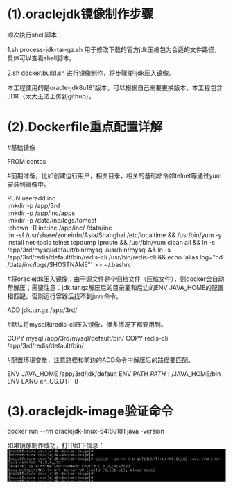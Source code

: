 
# (1).oraclejdk镜像制作步骤

顺次执行shell脚本：

1.sh process-jdk-tar-gz.sh
用于修改下载的官方jdk压缩包为合适的文件路径，具体可以查看shell脚本。

2.sh docker.build.sh
进行镜像制作，将步骤1的jdk压入镜像。

本工程使用的是oracle-jdk8u181版本，可以根据自己需要更换版本，本工程包含JDK（太大无法上传到github）。

# (2).Dockerfile重点配置详解

#基础镜像

FROM centos

#前期准备，比如创建运行用户，相关目录，相关的基础命令如telnet等通过yum安装到镜像中。

RUN useradd inc \
;mkdir -p /app/3rd\
;mkdir  -p /app/inc/apps  \
;mkdir -p /data/inc/logs/tomcat \
;chown -R inc:inc /app/inc/ /data/inc \
;ln -sf /usr/share/zoneinfo/Asia/Shanghai  /etc/localtime && /usr/bin/yum -y install net-tools  telnet tcpdump iproute  && /usr/bin/yum clean all && ln -s /app/3rd/mysql/default/bin/mysql /usr/bin/mysql && ln -s /app/3rd/redis/default/bin/redis-cli /usr/bin/redis-cli && echo 'alias log="cd /data/inc/logs/$HOSTNAME"' >> ~/.bashrc

#将oraclejdk压入镜像；由于源文件是个归档文件（压缩文件），则docker会自动帮解压；需要注意：jdk.tar.gz解压后的目录要和后边的ENV JAVA_HOME的配置相匹配，否则运行容器后找不到java命令。

ADD jdk.tar.gz /app/3rd/

#默认将mysql和redis-cli压入镜像，很多情况下都要用到。

COPY mysql /app/3rd/mysql/default/bin/
COPY redis-cli /app/3rd/redis/default/bin/

#配置环境变量，注意路径和前边的ADD命令中解压后的路径要匹配。

ENV JAVA_HOME /app/3rd/jdk/default
ENV PATH $PATH:/$JAVA_HOME/bin
ENV LANG en_US.UTF-8

# (3).oraclejdk-image验证命令

docker run --rm oraclejdk-linux-64:8u181 java -version

如果镜像制作成功，打印如下信息：
![image](https://github.com/hepyu/oraclejdk-docker-image/blob/master/images/oraclejdk-1.png)
